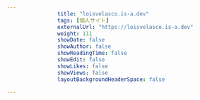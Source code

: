 ---
                title: "loisvelasco.is-a.dev"
                tags: [個人サイト]
                externalUrl: "https://loisvelasco.is-a.dev"
                weight: 111
                showDate: false
                showAuthor: false
                showReadingTime: false
                showEdit: false
                showLikes: false
                showViews: false
                layoutBackgroundHeaderSpace: false
                ---

